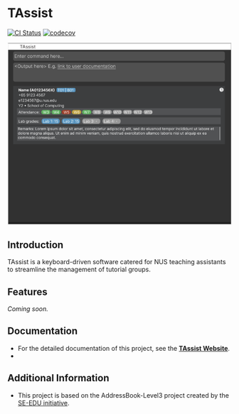 # TAssist
[![CI Status](https://github.com/se-edu/addressbook-level3/workflows/Java%20CI/badge.svg)](https://github.com/se-edu/addressbook-level3/actions)
[![codecov](https://codecov.io/gh/CS2103-F15-4/tp/graph/badge.svg?token=W9PDYP0LF3)](https://codecov.io/gh/CS2103-F15-4/tp)

![Ui](docs/images/Ui.png)

## Introduction
TAssist is a keyboard-driven software catered for NUS teaching assistants to streamline the management of tutorial groups.

## Features
_Coming soon._

## Documentation
* For the detailed documentation of this project, see the **[TAssist Website](https://ay2425s2-cs2103-f15-4.github.io/tp/)**.
* 
## Additional Information
* This project is based on the AddressBook-Level3 project created by the [SE-EDU initiative](https://se-education.org).

